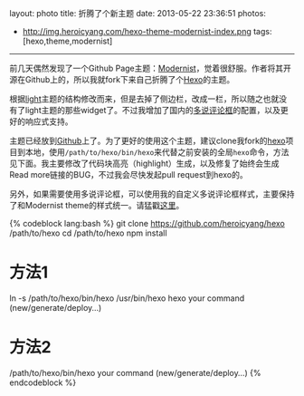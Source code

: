 layout: photo
title: 折腾了个新主题
date: 2013-05-22 23:36:51
photos:
- http://img.heroicyang.com/hexo-theme-modernist-index.png
tags: [hexo,theme,modernist]
---
前几天偶然发现了一个Github Page主题：[Modernist](http://orderedlist.github.io/modernist/)，觉着很舒服。作者将其开源在Github上的，所以我就fork下来自己折腾了个[Hexo](https://github.com/tommy351/hexo)的主题。  

根据[light](https://github.com/tommy351/hexo-theme-light)主题的结构修改而来，但是去掉了侧边栏，改成一栏，所以随之也就没有了light主题的那些widget了。不过我增加了国内的[多说评论框](http://duoshuo.com/)的配置，以及更好的响应式支持。  

主题已经放到[Github](https://github.com/heroicyang/hexo-theme-modernist)上了。为了更好的使用这个主题，建议clone我fork的[hexo](https://github.com/heroicyang/hexo)项目到本地，使用`/path/to/hexo/bin/hexo`来代替之前安装的全局`hexo`命令，方法见下面。我主要修改了代码块高亮（highlight）生成，以及修复了始终会生成Read more链接的BUG，不过我会尽快发起pull request到hexo的。  

另外，如果需要使用多说评论框，可以使用我的自定义多说评论框样式，主要保持了和Modernist theme的样式统一。请猛戳[这里](https://gist.github.com/heroicyang/5644407)。

{% codeblock lang:bash %}
git clone https://github.com/heroicyang/hexo /path/to/hexo
cd /path/to/hexo
npm install
# 方法1
ln -s /path/to/hexo/bin/hexo /usr/bin/hexo
hexo your command (new/generate/deploy…)
# 方法2
/path/to/hexo/bin/hexo your command (new/generate/deploy…)
{% endcodeblock %}